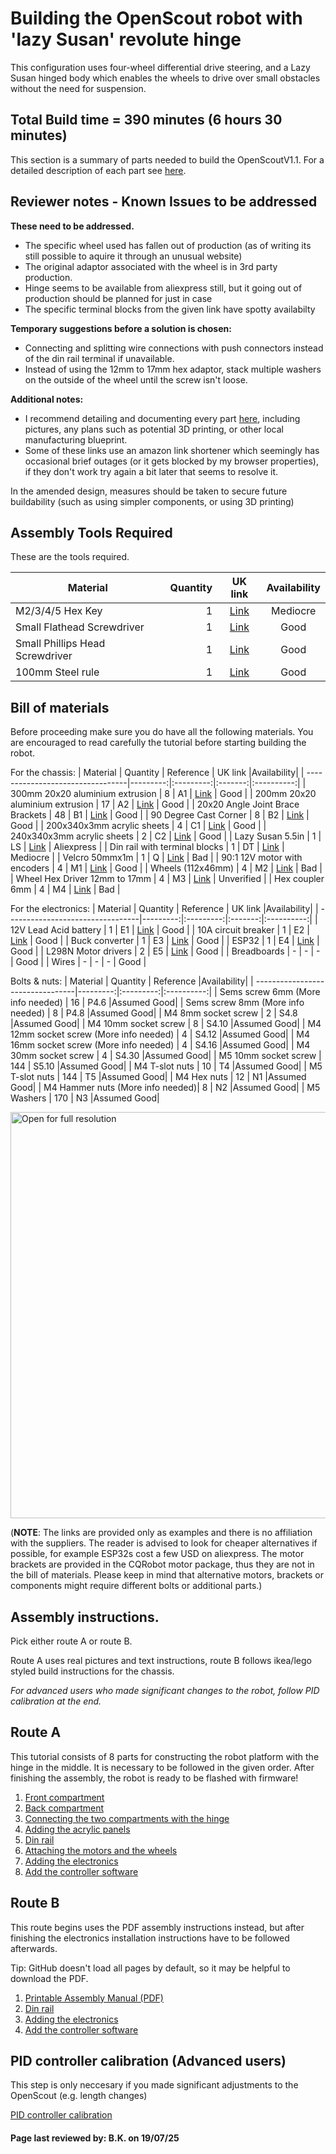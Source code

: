 # Building the OpenScout robot with 'lazy Susan' revolute hinge
This configuration uses four-wheel differential drive steering, and a Lazy Susan hinged body which enables the wheels to drive over small obstacles without the need for suspension.

## Total Build time = 390 minutes (6 hours 30 minutes)

This section is a summary of parts needed to build the OpenScoutV1.1. For a detailed description of each part see [here](./detailed_part_inventory.md).

## Reviewer notes - Known Issues to be addressed

**These need to be addressed.**
- The specific wheel used has fallen out of production (as of writing its still possible to aquire it through an unusual website)
- The original adaptor associated with the wheel is in 3rd party production.
- Hinge seems to be available from aliexpress still, but it going out of production should be planned for just in case
- The specific terminal blocks from the given link have spotty availabilty

**Temporary suggestions before a solution is chosen:**
- Connecting and splitting wire connections with push connectors instead of the din rail terminal if unavailable.
- Instead of using the 12mm to 17mm hex adaptor, stack multiple washers on the outside of the wheel until the screw isn't loose.

**Additional notes:**
- I recommend detailing and documenting every part [here](./detailed_part_inventory.md), including pictures, any plans such as potential 3D printing, or other local manufacturing blueprint.
- Some of these links use an amazon link shortener which seemingly has occasional brief outages (or it gets blocked by my browser properties), if they don't work try again a bit later that seems to resolve it.

In the amended design, measures should be taken to secure future buildability (such as using simpler components, or using 3D printing)

## Assembly Tools Required
These are the tools required.

| Material                         | Quantity | UK link |Availability|
| ---------------------------------|---------:|:-------:|:----------:|
| M2/3/4/5 Hex Key | 1 | [Link](https://www.amazon.co.uk/ZISHATUO-Hex-Key-Set-2mm-5mm/dp/B09H768WYX/ref=pb_allspark_dp_sims_pao_desktop_session_based_sccl_2/258-5239920-8165609?pd_rd_w=kzaV3&pf_rd_p=0b4a59e4-200b-45ea-a783-524e7e41dc2f&pf_rd_r=RD0QHGDWYM9XFNKMBHKS&pd_rd_r=8dc6d3ba-93f0-4fe6-a26c-0d9a4fdacbea&pd_rd_wg=EEpUo&pd_rd_i=B09H768WYX&psc=1) | Mediocre |
| Small Flathead Screwdriver | 1 | [Link](https://www.amazon.co.uk/Rolson-28852-Screwdriver-Set-Pieces/dp/B00OOTPM6K/ref=sr_1_21?crid=BQBSM3K5OGBA&keywords=small%2BPhil%3Blips%2Bhead%2Bscrewdriver&qid=1649287786&s=diy&sprefix=small%2Bphil%2Blips%2Bhead%2Bscrewdriver%2Cdiy%2C107&sr=1-21&th=1) | Good |
| Small Phillips Head Screwdriver | 1 | [Link](https://www.amazon.co.uk/Rolson-28852-Screwdriver-Set-Pieces/dp/B00OOTPM6K/ref=sr_1_21?crid=BQBSM3K5OGBA&keywords=small%2BPhil%3Blips%2Bhead%2Bscrewdriver&qid=1649287786&s=diy&sprefix=small%2Bphil%2Blips%2Bhead%2Bscrewdriver%2Cdiy%2C107&sr=1-21&th=1) | Good |
| 100mm Steel rule | 1 | [Link](https://www.amazon.co.uk/Silverline-MT65-Steel-Rule-150/dp/B000LFXRNQ/ref=sr_1_5?crid=3H7ZUITKEPZYU&keywords=100mm+metal+ruler&qid=1649287876&s=diy&sprefix=100mm+metal+rule%2Cdiy%2C128&sr=1-5) | Good |


## Bill of materials
Before proceeding make sure you do have all the following materials. You are encouraged to read carefully the tutorial before starting building the robot.

For the chassis:
| Material                         | Quantity | Reference | UK link |Availability|
| ---------------------------------|---------:|:---------:|:-------:|:----------:|
| 300mm 20x20 aluminium extrusion  | 8 |  A1 | [Link](https://ooznest.co.uk/product/v-slot-linear-rail-20x20mm-cut-to-size/) | Good |
| 200mm 20x20 aluminium extrusion  | 17 | A2 | [Link](https://ooznest.co.uk/product/v-slot-linear-rail-20x20mm-cut-to-size/) | Good |
| 20x20 Angle Joint Brace Brackets | 48 | B1 | [Link](https://amz.run/5TF6) | Good |
| 90 Degree Cast Corner | 8 | B2 | [Link](https://ooznest.co.uk/product/90-degree-cast-corner/) | Good |
| 200x340x3mm acrylic sheets | 4 | C1 | [Link](https://www.acrylicsheetcuttosize.co.uk/product/clear-acrylic-sheet/) | Good |
| 240x340x3mm acrylic sheets | 2 | C2 | [Link](https://www.acrylicsheetcuttosize.co.uk/product/clear-acrylic-sheet/) | Good |
| Lazy Susan 5.5in | 1 | LS | [Link](https://aliexpi.com/ue6m) | Aliexpress |
| Din rail with terminal blocks | 1 | DT | [Link](https://amz.run/5TFF) | Mediocre |
| Velcro 50mmx1m | 1 | Q | [Link](https://amz.run/5TFP) | Bad |
| 90:1 12V motor with encoders | 4 | M1 | [Link](https://amz.run/5TFQ) | Good |
| Wheels (112x46mm) | 4 | M2 | [Link](https://www.ubuy.co.na/product/4Z24S4Z98-kingval-4pcs-replacement-durable-rc-tyre-tire-wheel-112x46mm-hex-joint-17mm-compatible-with-1-8-off-road-car-buggy-redcat-team-losi-vrx-hpi) | Bad |
| Wheel Hex Driver 12mm to 17mm | 4 | M3 | [Link](https://amz.run/9w94) | Unverified |
| Hex coupler 6mm   | 4 | M4 | [Link](https://amz.run/5TFT) | Bad |



For the electronics:
| Material                         | Quantity | Reference | UK link |Availability|
| ---------------------------------|---------:|:---------:|:-------:|:----------:|
| 12V Lead Acid battery | 1 | E1 | [Link](https://uk.rs-online.com/web/p/lead-acid-batteries/0597835) | Good |
| 10A circuit breaker | 1 | E2 | [Link](https://amz.run/5TFI) | Good |
| Buck converter | 1 | E3 | [Link](https://amz.run/5TFJ) | Good |
| ESP32 | 1 | E4 | [Link](https://amz.run/9w90) | Good |
| L298N Motor drivers | 2 | E5 | [Link](https://amz.run/5TFN) | Good |
| Breadboards | - | - | - | Good |
| Wires | - | - | - | Good |


Bolts & nuts:
| Material                         | Quantity | Reference |Availability|
| ---------------------------------|---------:|:---------:|:----------:|
| Sems screw 6mm (More info needed) | 16 | P4.6 |Assumed Good|
| Sems screw 8mm (More info needed) | 8 | P4.8 |Assumed Good|
| M4 8mm socket screw | 2 | S4.8 |Assumed Good|
| M4 10mm socket screw | 8 | S4.10 |Assumed Good|
| M4 12mm socket screw (More info needed) | 4 | S4.12 |Assumed Good|
| M4 16mm socket screw (More info needed) | 4 | S4.16  |Assumed Good|
| M4 30mm socket screw | 4 | S4.30 |Assumed Good|
| M5 10mm socket screw | 144 | S5.10 |Assumed Good|
| M4 T-slot nuts | 10 | T4 |Assumed Good|
| M5 T-slot nuts | 144 | T5 |Assumed Good|
| M4 Hex nuts | 12 | N1 |Assumed Good|
| M4 Hammer nuts (More info needed)| 8 | N2 |Assumed Good|
| M5 Washers | 170 | N3 |Assumed Good|


<p float="left">
  <img src="../../Documentation/Images/component_knolling_2.jpeg" title="Open for full resolution" width="650"/>
</p>

(**NOTE**: The links are provided only as examples and there is no affiliation with the suppliers. The reader is advised to look for cheaper alternatives if possible, for example ESP32s cost a few USD on aliexpress. The motor brackets are provided in the CQRobot motor package, thus they are not in the bill of materials. Please keep in mind that alternative motors, brackets or components might require different bolts or additional parts.)

## Assembly instructions.

Pick either route A or route B.

Route A uses real pictures and text instructions, route B follows ikea/lego styled build instructions for the chassis.

_For advanced users who made significant changes to the robot, follow PID calibration at the end._

## Route A
This tutorial consists of 8 parts for constructing the robot platform with the hinge in the middle. It is necessary to be followed in the given order. After finishing the assembly, the robot is ready to be flashed with firmware!

1. [Front compartment](./front_compartment.md)
2. [Back compartment](./back_compartment.md)
3. [Connecting the two compartments with the hinge](./hinge.md)
4. [Adding the acrylic panels](./acrylic_panels.md)
5. [Din rail](./din_rail.md)
6. [Attaching the motors and the wheels](./motors_and_wheels.md)
7. [Adding the electronics](./circuit_assembly_instructions.md)
8. [Add the controller software](../../Software/Controller/README.md)

## Route B

This route begins uses the PDF assembly instructions instead, but after finishing the electronics installation instructions have to be followed afterwards.

Tip: GitHub doesn't load all pages by default, so it may be helpful to download the PDF.

1. [Printable Assembly Manual (PDF)](../../Documentation/CAD_Files/Instruction_Manual/InstructionManual.pdf)
2. [Din rail](./din_rail.md)
3. [Adding the electronics](./circuit_assembly_instructions.md)
4. [Add the controller software](../../Software/Controller/README.md)

## PID controller calibration (Advanced users)

This step is only neccesary if you made significant adjustments to the OpenScout (e.g. length changes)

[PID controller calibration](./pid_calibration.md)

#### Page last reviewed by: B.K. on 19/07/25
